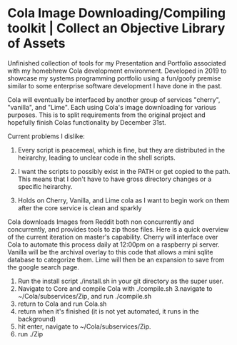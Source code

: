 # Cola Image Downloading/Compiling toolkit | Collect an Objective Library of Assets
Unfinished collection of tools for my Presentation and Portfolio associated with my homebhrew Cola development environment. Developed in 2019 to showcase my systems programming portfolio using a fun/goofy premise similar to some enterprise software development I have done in the past. 

Cola will eventually be interfaced by another group of services "cherry", "vanilla", and "Lime". Each using Cola's image downloading for various purposes. This is to split requirements from the original project and hopefully finish Colas functionality by December 31st. 

Current problems I dislike:

1. Every script is peacemeal, which is fine, but they are distributed in the heirarchy, leading to unclear code in the shell scripts.

2. I want the scripts to possibly exist in the PATH or get copied to the path. This means that I don't have to have gross directory changes or a specific heirarchy.

3. Holds on Cherry, Vanilla, and Lime cola as I want to begin work on them after the core service is clean and sparkly


Cola downloads Images from Reddit both non concurrently and concurrently, and provides tools to zip those files. Here is a quick overview of the current iteration on master's capability. Cherry will interface over Cola to automate this process daily at 12:00pm on a raspberry pi server. Vanilla will be the archival overlay to this code that allows a mini sqlite database to categorize them. Lime will then be an expansion to save from the google search page.

1. Run the install script ./install.sh in your git directory as the super user. 
2. Navigate to Core and compile Cola with ./compile.sh
3.navigate to ~/Cola/subservices/Zip, and run ./compile.sh
4. return to Cola and run Cola.sh
5. return when it's finished (it is not yet automated, it runs in the background)
6. hit enter, navigate to ~/Cola/subservices/Zip.
7. run ./Zip
